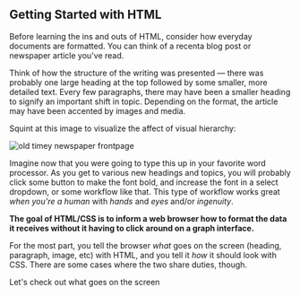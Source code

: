 ## Getting Started with HTML

Before learning the ins and outs of HTML, consider how everyday documents are formatted. You can think of a recenta blog post or newspaper article you've read.

Think of how the structure of the writing was presented &mdash; there was probably one large heading at the top followed by some smaller, more detailed text. Every few paragraphs, there may have been a smaller heading to signify an important shift in topic. Depending on the format, the article may have been accented by images and media.

Squint at this image to visualize the affect of visual hierarchy:

![old timey newspaper frontpage](http://www.archives.com/genealogy/images/Pearl%20Harbor%20Records.png)

Imagine now that you were going to type this up in your favorite word processor. As you get to various new headings and topics, you will probably click some button to make the font bold, and increase the font in a select dropdown, or some workflow like that. This type of workflow works great *when you're a human* with *hands* and *eyes* and/or *ingenuity*.

**The goal of HTML/CSS is to inform a web browser how to format the data it receives without it having to click around on a graph interface.**

For the most part, you tell the browser *what* goes on the screen (heading, paragraph, image, etc) with HTML, and you tell it *how* it should look with CSS. There are some cases where the two share duties, though.

<p class="closing">Let's check out what goes on the screen</p>
